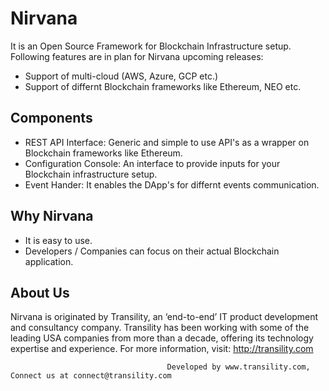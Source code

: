 # Nirvana
It is an Open Source Framework for Blockchain Infrastructure setup. 
Following features are in plan for Nirvana upcoming releases:
 * Support of multi-cloud (AWS, Azure, GCP etc.)
 * Support of differnt Blockchain frameworks like Ethereum, NEO etc.

## Components
* REST API Interface: Generic and simple to use API's as a wrapper on Blockchain frameworks like Ethereum.
* Configuration Console: An interface to provide inputs for your Blockchain infrastructure setup.
* Event Hander: It enables the DApp's for differnt events communication.

## Why Nirvana
 * It is easy to use. 
 * Developers / Companies can focus on their actual Blockchain application.


## About Us
Nirvana is originated by Transility, an ‘end-to-end’ IT product development and consultancy company. Transility has been working with some of the leading USA companies from more than a decade, offering its technology expertise and experience. For more information, visit: http://transility.com

                                       Developed by www.transility.com, Connect us at connect@transility.com
